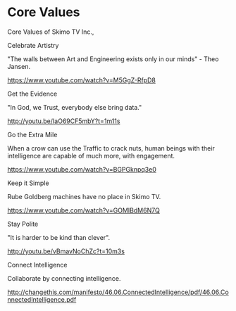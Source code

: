 Core Values
==========

Core Values of Skimo TV Inc.,

Celebrate Artistry

   "The walls between Art and Engineering exists only in our minds" - Theo Jansen.

   https://www.youtube.com/watch?v=M5GgZ-RfpD8

Get the Evidence

   "In God, we Trust, everybody else bring data."

   http://youtu.be/IaO69CF5mbY?t=1m11s

Go the Extra Mile

   When a crow can use the Traffic to crack nuts, human beings with their intelligence are capable of much more, with engagement.

   https://www.youtube.com/watch?v=BGPGknpq3e0

Keep it Simple

   Rube Goldberg machines have no place in Skimo TV.

   https://www.youtube.com/watch?v=GOMIBdM6N7Q

Stay Polite

   "It is harder to be kind than clever".

   http://youtu.be/vBmavNoChZc?t=10m3s


Connect Intelligence

   Collaborate by connecting intelligence.

   http://changethis.com/manifesto/46.06.ConnectedIntelligence/pdf/46.06.ConnectedIntelligence.pdf
